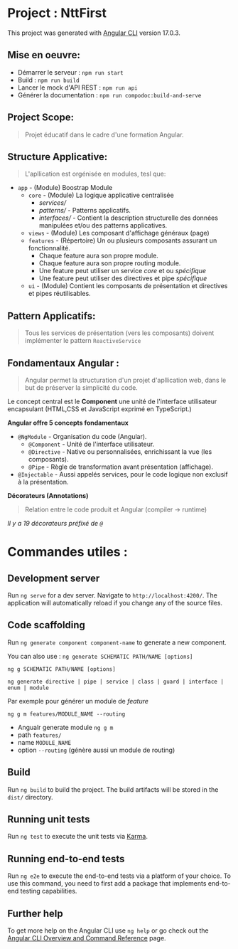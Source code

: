 # Project : NttFirst

This project was generated with [Angular CLI](https://github.com/angular/angular-cli) version 17.0.3.

## Mise en oeuvre:

* Démarrer le serveur : `npm run start`
* Build : `npm run build`
* Lancer le mock d'API REST : `npm run api`
* Générer la documentation : `npm run compodoc:build-and-serve`

## Project Scope:

> Projet éducatif dans le cadre d'une formation Angular.

## Structure Applicative:

> L'apllication est orgénisée en modules, tesl que:
* `app` - (Module) Boostrap Module
  * `core` - (Module) La logique applicative centralisée
    * *services/*
    * *patterns/*   - Patterns applicatifs.
    * *interfaces/* - Contient la description structurelle des données manipulées et/ou des patterns applicatives.
  * `views` - (Module) Les composant d'affichage généraux (page)
  * `features` - (Répertoire) Un ou plusieurs composants assurant un fonctionnalité.
      * Chaque feature aura son propre module.
      * Chaque feature aura son propre routing module.
      * Une feature peut utiliser un service *core* et ou *spécifique*
      * Une feature peut utiliser des directives et pipe *spécifique*
  * `ui` - (Module) Contient les composants de présentation et directives et pipes réutilisables.

## Pattern Applicatifs:

> Tous les services de présentation (vers les composants) doivent implémenter le pattern `ReactiveService`

## Fondamentaux Angular :

> Angular permet la structuration d'un projet d'apllication web, dans le but de préserver la simplicité du code.

Le concept central est le **Component** une unité de l'interface utilisateur encapsulant (HTML,CSS et JavaScript exprimé en TypeScript.)

**Angular offre 5 concepts fondamentaux**

* `@NgModule`     - Organisation du code (Angular).
  * `@Component`  - Unité de l'interface utilisateur.
  * `@Directive`  - Native ou personnalisées, enrichissant la vue (les composants).
  * `@Pipe`       - Règle de transformation avant présentation (affichage).
* `@Injectable`   - Aussi appelés services, pour le code logique non exclusif à la présentation.

**Décorateurs (Annotations)**

> Relation entre le code produit et Angular (compiler -> runtime)

*Il y a 19 décorateurs préfixé de `@`*

# Commandes utiles :

## Development server

Run `ng serve` for a dev server. Navigate to `http://localhost:4200/`. The application will automatically reload if you change any of the source files.

## Code scaffolding

Run `ng generate component component-name` to generate a new component. 

You can also use :
`ng generate SCHEMATIC PATH/NAME [options]`

`ng g SCHEMATIC PATH/NAME [options]`

`ng generate directive | pipe | service | class | guard | interface | enum | module`

Par exemple pour générer un module de  *feature*

`ng g m features/MODULE_NAME --routing`
* Angualr generate module `ng g m `
* path  `features/`
* name `MODULE_NAME`
* option `--routing` (génère aussi un module de routing)

## Build

Run `ng build` to build the project. The build artifacts will be stored in the `dist/` directory.

## Running unit tests

Run `ng test` to execute the unit tests via [Karma](https://karma-runner.github.io).

## Running end-to-end tests

Run `ng e2e` to execute the end-to-end tests via a platform of your choice. To use this command, you need to first add a package that implements end-to-end testing capabilities.

## Further help

To get more help on the Angular CLI use `ng help` or go check out the [Angular CLI Overview and Command Reference](https://angular.io/cli) page.
